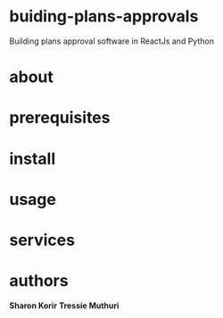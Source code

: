 # buiding-plans-approvals
Building plans approval software in ReactJs and Python

# about
<!-- about the software -->
<!-- built with `add technologies` -->

# prerequisites


# install

# usage

# services

# authors
**Sharon Korir**
**Tressie Muthuri**


